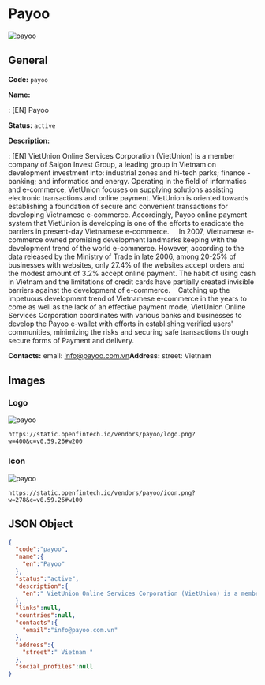 
# Payoo 
![payoo](https://static.openfintech.io/vendors/payoo/logo.png?w=400&c=v0.59.26#w200)  

## General 
 
**Code:** `payoo` 
 
**Name:** 
 
:	[EN] Payoo 
 
**Status:** `active` 
 
**Description:** 
 
: [EN]  VietUnion Online Services Corporation (VietUnion) is a member company of Saigon Invest Group, a leading group in Vietnam on development investment into: industrial zones and hi-tech parks; finance - banking; and informatics and energy. Operating in the field of informatics and e-commerce, VietUnion focuses on supplying solutions assisting electronic transactions and online payment. VietUnion is oriented towards establishing a foundation of secure and convenient transactions for developing Vietnamese e-commerce. Accordingly, Payoo online payment system that VietUnion is developing is one of the efforts to eradicate the barriers in present-day Vietnamese e-commerce.     In 2007, Vietnamese e-commerce owned promising development landmarks keeping with the development trend of the world e-commerce. However, according to the data released by the Ministry of Trade in late 2006, among 20-25% of businesses with websites, only 27.4% of the websites accept orders and the modest amount of 3.2% accept online payment. The habit of using cash in Vietnam and the limitations of credit cards have partially created invisible barriers against the development of e-commerce.    Catching up the impetuous development trend of Vietnamese e-commerce in the years to come as well as the lack of an effective payment mode, VietUnion Online Services Corporation coordinates with various banks and businesses to develop the Payoo e-wallet with efforts in establishing verified users' communities, minimizing the risks and securing safe transactions through secure forms of Payment and delivery.  
 
**Contacts:** 
email: info@payoo.com.vn**Address:** 
street:  Vietnam  

## Images 

### Logo 
 
![payoo](https://static.openfintech.io/vendors/payoo/logo.png?w=400&c=v0.59.26#w200)  

```
https://static.openfintech.io/vendors/payoo/logo.png?w=400&c=v0.59.26#w200
```  

### Icon 
 
![payoo](https://static.openfintech.io/vendors/payoo/icon.png?w=278&c=v0.59.26#w100)  

```
https://static.openfintech.io/vendors/payoo/icon.png?w=278&c=v0.59.26#w100
```  

## JSON Object 

```json
{
  "code":"payoo",
  "name":{
    "en":"Payoo"
  },
  "status":"active",
  "description":{
    "en":" VietUnion Online Services Corporation (VietUnion) is a member company of Saigon Invest Group, a leading group in Vietnam on development investment into: industrial zones and hi-tech parks; finance - banking; and informatics and energy. Operating in the field of informatics and e-commerce, VietUnion focuses on supplying solutions assisting electronic transactions and online payment. VietUnion is oriented towards establishing a foundation of secure and convenient transactions for developing Vietnamese e-commerce. Accordingly, Payoo online payment system that VietUnion is developing is one of the efforts to eradicate the barriers in present-day Vietnamese e-commerce.\u00a0\u00a0 \u00a0 In 2007, Vietnamese e-commerce owned promising development landmarks keeping with the development trend of the world e-commerce. However, according to the data released by the Ministry of Trade in late 2006, among 20-25% of businesses with websites, only 27.4% of the websites accept orders and the modest amount of 3.2% accept online payment. The habit of using cash in Vietnam and the limitations of credit cards have partially created invisible barriers against the development of e-commerce.\u00a0 \u00a0 Catching up the impetuous development trend of Vietnamese e-commerce in the years to come as well as the lack of an effective payment mode, VietUnion Online Services Corporation coordinates with various banks and businesses to develop the Payoo e-wallet with efforts in establishing verified users' communities, minimizing the risks and securing safe transactions through secure forms of Payment and delivery. "
  },
  "links":null,
  "countries":null,
  "contacts":{
    "email":"info@payoo.com.vn"
  },
  "address":{
    "street":" Vietnam "
  },
  "social_profiles":null
}
```  
